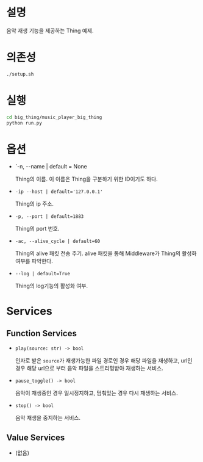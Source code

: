 # 설명

음악 재생 기능을 제공하는 Thing 예제.

# 의존성

```bash
./setup.sh
```

# 실행

```bash
cd big_thing/music_player_big_thing
python run.py
```

# 옵션

- `-n, --name | default = None

  Thing의 이름. 이 이름은 Thing을 구분하기 위한 ID이기도 하다.

- `-ip --host | default='127.0.0.1'`

  Thing의 ip 주소.

- `-p, --port | default=1883`

  Thing의 port 번호.

- `-ac, --alive_cycle | default=60`

  Thing의 alive 패킷 전송 주기. alive 패킷을 통해 Middleware가 Thing의 활성화 여부를 파악한다.

- `--log | default=True`

  Thing의 log기능의 활성화 여부.

# Services

## Function Services

- `play(source: str) -> bool`

  인자로 받은 `source`가 재생가능한 파일 경로인 경우 해당 파일을 재생하고, url인 경우 해당 url으로 부터 음악 파일을 스트리밍받아 재생하는 서비스.

- `pause_toggle() -> bool`

  음악이 재생중인 경우 일시정지하고, 멈춰있는 경우 다시 재생하는 서비스.

- `stop() -> bool`

  음악 재생을 중지하는 서비스.

## Value Services

- (없음)
